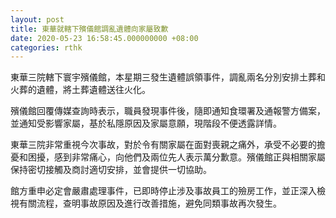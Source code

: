 ```yaml
---
layout: post
title: 東華就轄下殯儀館調亂遺體向家屬致歉
date: 2020-05-23 16:58:45.000000000 +08:00
categories: rthk
---
```


東華三院轄下寰宇殯儀館，本星期三發生遺體誤領事件，調亂兩名分別安排土葬和火葬的遺體，將土葬遺體送往火化。

殯儀館回覆傳媒查詢時表示，職員發現事件後，隨即通知食環署及通報警方備案，並通知受影響家屬，基於私隱原因及家屬意願，現階段不便透露詳情。

東華三院非常重視今次事故，對於令有關家屬在面對喪親之痛外，承受不必要的擔憂和困擾，感到非常痛心，向他們及兩位先人表示萬分歉意。殯儀館正與相關家屬保持密切接觸及商討適切安排，並會提供一切協助。

館方重申必定會嚴肅處理事件，已即時停止涉及事故員工的殮房工作，並正深入檢視有關流程，查明事故原因及進行改善措施，避免同類事故再次發生。
